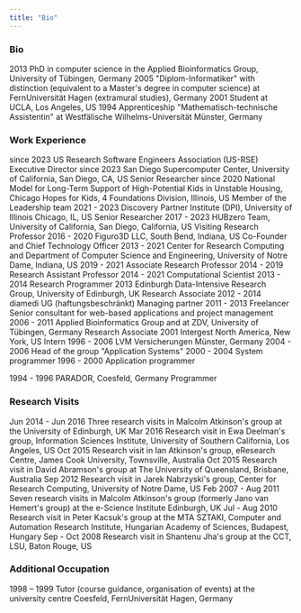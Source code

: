 ```yaml
---
title: "Bio"
---
```


### Bio

2013	PhD in computer science in the Applied Bioinformatics Group, University of Tübingen, Germany
2005	"Diplom-Informatiker" with distinction (equivalent to a Master's degree in computer science) at FernUniversität Hagen (extramural studies), Germany
2001	Student at UCLA, Los Angeles, US
1994	Apprenticeship "Mathematisch-technische Assistentin" at Westfälische Wilhelms-Universität Münster, Germany

### Work Experience

since 2023	US Research Software Engineers Association (US-RSE)
Executive Director
since 2023	San Diego Supercomputer Center, University of California, San Diego, CA, US
Senior Researcher
since 2020	National Model for Long-Term Support of High-Potential Kids in Unstable Housing,
Chicago Hopes for Kids, 4 Foundations Division, Illinois, US
Member of the Leadership team
2021 - 2023	Discovery Partner Institute (DPI), University of Illinois Chicago, IL, US
Senior Researcher
2017 - 2023	HUBzero Team, University of California, San Diego, California, US
Visiting Research Professor
2016 - 2020	Figuro3D LLC, South Bend, Indiana, US
Co-Founder and Chief Technology Officer
2013 - 2021	Center for Research Computing and Department of Computer Science and Engineering, University of Notre Dame, Indiana, US
2019 - 2021 Associate Research Professor
2014 - 2019 Research Assistant Professor
2014 - 2021 Computational Scientist
2013 - 2014 Research Programmer
2013	Edinburgh Data-Intensive Research Group, University of Edinburgh, UK
Research Associate
2012 - 2014	diamedi UG (haftungsbeschränkt)
Managing partner
2011 - 2013	Freelancer
Senior consultant for web-based applications and project management
2006 - 2011	Applied Bioinformatics Group and at ZDV, University of Tübingen, Germany
Research Associate
2001	Intergest North America, New York, US
Intern
1996 - 2006	LVM Versicherungen Münster, Germany
2004 - 2006 Head of the group "Application Systems"
2000 - 2004 System programmer
1996 - 2000 Application programmer

1994 - 1996	PARADOR, Coesfeld, Germany
Programmer

### Research Visits

Jun 2014 - Jun 2016	Three research visits in Malcolm Atkinson's group at the University of Edinburgh, UK
Mar 2016	Research visit in Ewa Deelman's group, Information Sciences Institute, University of Southern California, Los Angeles, US
Oct 2015	Research visit in Ian Atkinson's group, eResearch Centre, James Cook University, Townsville, Australia
Oct 2015	Research visit in David Abramson's group at The University of Queensland, Brisbane, Australia
Sep 2012	Research visit in Jarek Nabrzyski's group, Center for Research Computing, University of Notre Dame, US
Feb 2007 - Aug 2011	Seven research visits in Malcolm Atkinson's group (formerly Jano van Hemert's group) at the e-Science Institute Edinburgh, UK
Jul - Aug 2010	Research visit in Peter Kacsuk's group at the MTA SZTAKI, Computer and Automation Research Institute, Hungarian Academy of Sciences, Budapest, Hungary
Sep - Oct 2008	Research visit in Shantenu Jha's group at the CCT, LSU, Baton Rouge, US

### Additional Occupation

1998 – 1999	Tutor (course guidance, organisation of events) at the university centre Coesfeld, FernUniversität Hagen, Germany
